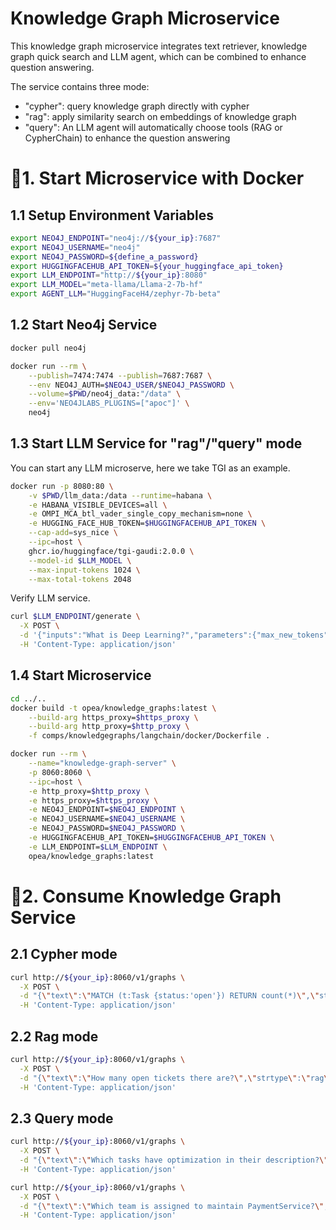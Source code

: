 # Knowledge Graph Microservice

This knowledge graph microservice integrates text retriever, knowledge graph quick search and LLM agent, which can be combined to enhance question answering.

The service contains three mode:

- "cypher": query knowledge graph directly with cypher
- "rag": apply similarity search on embeddings of knowledge graph
- "query": An LLM agent will automatically choose tools (RAG or CypherChain) to enhance the question answering

# 🚀1. Start Microservice with Docker

## 1.1 Setup Environment Variables

```bash
export NEO4J_ENDPOINT="neo4j://${your_ip}:7687"
export NEO4J_USERNAME="neo4j"
export NEO4J_PASSWORD=${define_a_password}
export HUGGINGFACEHUB_API_TOKEN=${your_huggingface_api_token}
export LLM_ENDPOINT="http://${your_ip}:8080"
export LLM_MODEL="meta-llama/Llama-2-7b-hf"
export AGENT_LLM="HuggingFaceH4/zephyr-7b-beta"
```

## 1.2 Start Neo4j Service

```bash
docker pull neo4j

docker run --rm \
    --publish=7474:7474 --publish=7687:7687 \
    --env NEO4J_AUTH=$NEO4J_USER/$NEO4J_PASSWORD \
    --volume=$PWD/neo4j_data:"/data" \
    --env='NEO4JLABS_PLUGINS=["apoc"]' \
    neo4j
```

## 1.3 Start LLM Service for "rag"/"query" mode

You can start any LLM microserve, here we take TGI as an example.

```bash
docker run -p 8080:80 \
    -v $PWD/llm_data:/data --runtime=habana \
    -e HABANA_VISIBLE_DEVICES=all \
    -e OMPI_MCA_btl_vader_single_copy_mechanism=none \
    -e HUGGING_FACE_HUB_TOKEN=$HUGGINGFACEHUB_API_TOKEN \
    --cap-add=sys_nice \
    --ipc=host \
    ghcr.io/huggingface/tgi-gaudi:2.0.0 \
    --model-id $LLM_MODEL \
    --max-input-tokens 1024 \
    --max-total-tokens 2048
```

Verify LLM service.

```bash
curl $LLM_ENDPOINT/generate \
  -X POST \
  -d '{"inputs":"What is Deep Learning?","parameters":{"max_new_tokens":32}}' \
  -H 'Content-Type: application/json'
```

## 1.4 Start Microservice

```bash
cd ../..
docker build -t opea/knowledge_graphs:latest \
    --build-arg https_proxy=$https_proxy \
    --build-arg http_proxy=$http_proxy \
    -f comps/knowledgegraphs/langchain/docker/Dockerfile .

docker run --rm \
    --name="knowledge-graph-server" \
    -p 8060:8060 \
    --ipc=host \
    -e http_proxy=$http_proxy \
    -e https_proxy=$https_proxy \
    -e NEO4J_ENDPOINT=$NEO4J_ENDPOINT \
    -e NEO4J_USERNAME=$NEO4J_USERNAME \
    -e NEO4J_PASSWORD=$NEO4J_PASSWORD \
    -e HUGGINGFACEHUB_API_TOKEN=$HUGGINGFACEHUB_API_TOKEN \
    -e LLM_ENDPOINT=$LLM_ENDPOINT \
    opea/knowledge_graphs:latest
```

# 🚀2. Consume Knowledge Graph Service

## 2.1 Cypher mode

```bash
curl http://${your_ip}:8060/v1/graphs \
  -X POST \
  -d "{\"text\":\"MATCH (t:Task {status:'open'}) RETURN count(*)\",\"strtype\":\"cypher\"}" \
  -H 'Content-Type: application/json'
```

## 2.2 Rag mode

```bash
curl http://${your_ip}:8060/v1/graphs \
  -X POST \
  -d "{\"text\":\"How many open tickets there are?\",\"strtype\":\"rag\", \"max_new_tokens\":128}" \
  -H 'Content-Type: application/json'
```

## 2.3 Query mode

```bash
curl http://${your_ip}:8060/v1/graphs \
  -X POST \
  -d "{\"text\":\"Which tasks have optimization in their description?\",\"strtype\":\"query\"}" \
  -H 'Content-Type: application/json'

curl http://${your_ip}:8060/v1/graphs \
  -X POST \
  -d "{\"text\":\"Which team is assigned to maintain PaymentService?\",\"strtype\":\"query\"}" \
  -H 'Content-Type: application/json'
```
